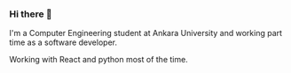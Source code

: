 ### Hi there 👋

I'm a Computer Engineering student at Ankara University and working part time as a software developer.

Working with React and python most of the time.  
